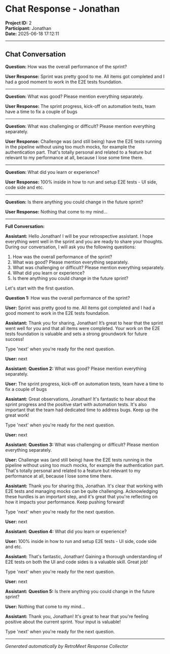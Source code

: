 # Chat Response - Jonathan

**Project ID:** 2  
**Participant:** Jonathan  
**Date:** 2025-06-18 17:12:11

---

## Chat Conversation

**Question:** How was the overall performance of the sprint?

**User Response:** Sprint  was pretty good to me. All items got completed and I had a good moment to work in the E2E tests foundation.

---

**Question:** What was good? Please mention everything separately.

**User Response:** The sprint progress, kick-off on automation tests, team have a time to fix a couple of bugs

---

**Question:** What was challenging or difficult? Please mention everything separately.

**User Response:** Challenge was (and still being) have the E2E tests running in the pipeline without using too much mocks, for example the authentication part. That's totally personal and related to a feature but relevant to my performance at all, because I lose some time there.

---

**Question:** What did you learn or experience?

**User Response:** 100% inside in how to run and setup E2E tests - UI side, code side and etc.

---

**Question:** Is there anything you could change in the future sprint?

**User Response:** Nothing that come to my mind...

---

**Full Conversation:**

**Assistant:** Hello Jonathan! I will be your retrospective assistant. I hope everything went well in the sprint and you are ready to share your thoughts. During our conversation, I will ask you the following questions:

1. How was the overall performance of the sprint?
2. What was good? Please mention everything separately.
3. What was challenging or difficult? Please mention everything separately.
4. What did you learn or experience?
5. Is there anything you could change in the future sprint?

Let's start with the first question.

**Question 1:** How was the overall performance of the sprint?

**User:** Sprint  was pretty good to me. All items got completed and I had a good moment to work in the E2E tests foundation.

**Assistant:** Thank you for sharing, Jonathan! It’s great to hear that the sprint went well for you and that all items were completed. Your work on the E2E tests foundation is valuable and sets a strong groundwork for future success!

Type 'next' when you're ready for the next question.

**User:** next

**Assistant:** **Question 2:** What was good? Please mention everything separately.

**User:** The sprint progress, kick-off on automation tests, team have a time to fix a couple of bugs

**Assistant:** Great observations, Jonathan! It's fantastic to hear about the sprint progress and the positive start with automation tests. It's also important that the team had dedicated time to address bugs. Keep up the great work!

Type 'next' when you're ready for the next question.

**User:** next

**Assistant:** **Question 3:** What was challenging or difficult? Please mention everything separately.

**User:** Challenge was (and still being) have the E2E tests running in the pipeline without using too much mocks, for example the authentication part. That's totally personal and related to a feature but relevant to my performance at all, because I lose some time there.

**Assistant:** Thank you for sharing this, Jonathan. It's clear that working with E2E tests and managing mocks can be quite challenging. Acknowledging these hurdles is an important step, and it's great that you're reflecting on how it impacts your performance. Keep pushing forward!

Type 'next' when you're ready for the next question.

**User:** next

**Assistant:** **Question 4:** What did you learn or experience?

**User:** 100% inside in how to run and setup E2E tests - UI side, code side and etc.

**Assistant:** That's fantastic, Jonathan! Gaining a thorough understanding of E2E tests on both the UI and code sides is a valuable skill. Great job!

Type 'next' when you're ready for the next question.

**User:** next

**Assistant:** **Question 5:** Is there anything you could change in the future sprint?

**User:** Nothing that come to my mind...

**Assistant:** Thank you, Jonathan! It's great to hear that you're feeling positive about the current sprint. Your input is valuable!

Type 'next' when you're ready for the next question.



---

*Generated automatically by RetroMeet Response Collector*
